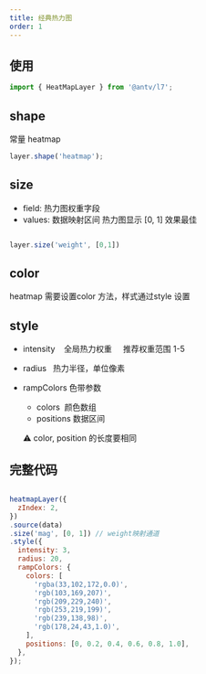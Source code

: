 ```yaml
---
title: 经典热力图
order: 1
---
```


## 使用

```javascript
import { HeatMapLayer } from '@antv/l7';

```

## shape
 常量 heatmap

```javascript
layer.shape('heatmap');
```

## size

- field: 热力图权重字段
- values: 数据映射区间 热力图显示 [0, 1] 效果最佳

```javascript

layer.size('weight', [0,1])

```
## color

  heatmap 需要设置color 方法，样式通过style 设置

## style

- intensity    全局热力权重     推荐权重范围 1-5
- radius   热力半径，单位像素
- rampColors 色带参数
  - colors  颜色数组
  - positions 数据区间

  :warning: color, position 的长度要相同

## 完整代码

```javascript

heatmapLayer({
  zIndex: 2,
})
.source(data)
.size('mag', [0, 1]) // weight映射通道
.style({
  intensity: 3,
  radius: 20,
  rampColors: {
    colors: [
      'rgba(33,102,172,0.0)',
      'rgb(103,169,207)',
      'rgb(209,229,240)',
      'rgb(253,219,199)',
      'rgb(239,138,98)',
      'rgb(178,24,43,1.0)',
    ],
    positions: [0, 0.2, 0.4, 0.6, 0.8, 1.0],
  },
});

```
